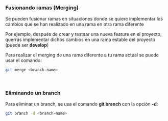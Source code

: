 ### Fusionando ramas (Merging)

Se pueden fusionar ramas en situaciones donde se quiere implementar los cambios que se han realizado en una rama en otra rama diferente

Por ejemplo, después de crear y testear una nueva feature en el proyecto, querrás implementar dichos cambios en una rama estable del proyecto (puede ser **develop**) 

Para realizar el merging de una rama diferente a tu rama actual se puede usar el comando:

```bash
git merge <branch-name>
```

<br/>

### Eliminando un branch

Para eliminar un branch, se usa el comando **git branch** con la opción **-d**:

```bash
git branch -d <branch-name>
```